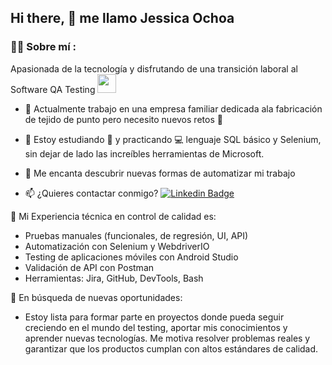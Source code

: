 ## Hi there, 👋 me llamo Jessica Ochoa

### :woman_technologist: Sobre mí :

Apasionada de la tecnología y disfrutando de una transición laboral al Software QA Testing <img decoding="async" src="https://media.giphy.com/media/WUlplcMpOCEmTGBtBW/giphy.gif" width="30">

* :telescope: Actualmente trabajo en una empresa familiar dedicada ala fabricación de tejido de punto pero necesito nuevos retos :muscle:

* :seedling: Estoy estudiando :blue_book: y practicando :computer: lenguaje SQL básico y Selenium, sin dejar de lado las increíbles herramientas de Microsoft.

* :heartbeat: Me encanta descubrir nuevas formas de automatizar mi trabajo

* :mailbox: ¿Quieres contactar conmigo? [![Linkedin Badge](https://img.shields.io/badge/-Jessica-blue?style=flat&logo=Linkedin&logoColor=white)](https://www.linkedin.com/in/ochoa-garcia-jessica/)



🧪 Mi Experiencia técnica en control de calidad es:
- Pruebas manuales (funcionales, de regresión, UI, API)
- Automatización con Selenium y WebdriverIO
- Testing de aplicaciones móviles con Android Studio
- Validación de API con Postman
- Herramientas: Jira, GitHub, DevTools, Bash

🚀 En búsqueda de nuevas oportunidades:
- Estoy lista para formar parte en proyectos donde pueda seguir creciendo en el mundo del testing, aportar mis conocimientos y aprender nuevas tecnologías. Me motiva resolver problemas reales y garantizar que los productos cumplan con altos estándares de calidad.



